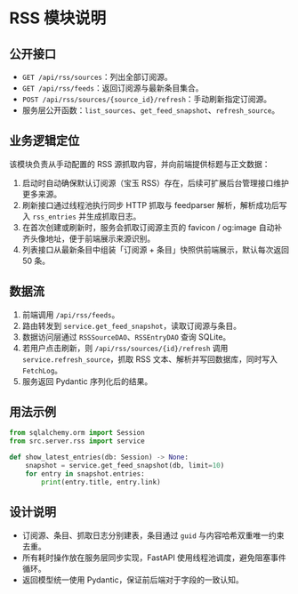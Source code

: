 # RSS 模块说明

## 公开接口
- `GET /api/rss/sources`：列出全部订阅源。
- `GET /api/rss/feeds`：返回订阅源与最新条目集合。
- `POST /api/rss/sources/{source_id}/refresh`：手动刷新指定订阅源。
- 服务层公开函数：`list_sources`、`get_feed_snapshot`、`refresh_source`。

## 业务逻辑定位
该模块负责从手动配置的 RSS 源抓取内容，并向前端提供标题与正文数据：
1. 启动时自动确保默认订阅源（宝玉 RSS）存在，后续可扩展后台管理接口维护更多来源。
2. 刷新接口通过线程池执行同步 HTTP 抓取与 feedparser 解析，解析成功后写入 `rss_entries` 并生成抓取日志。
3. 在首次创建或刷新时，服务会抓取订阅源主页的 favicon / og:image 自动补齐头像地址，便于前端展示来源识别。
4. 列表接口从最新条目中组装「订阅源 + 条目」快照供前端展示，默认每次返回 50 条。

## 数据流
1. 前端调用 `/api/rss/feeds`。
2. 路由转发到 `service.get_feed_snapshot`，读取订阅源与条目。
3. 数据访问层通过 `RSSSourceDAO`、`RSSEntryDAO` 查询 SQLite。
4. 若用户点击刷新，则 `/api/rss/sources/{id}/refresh` 调用 `service.refresh_source`，抓取 RSS 文本、解析并写回数据库，同时写入 `FetchLog`。
5. 服务返回 Pydantic 序列化后的结果。

## 用法示例
```python
from sqlalchemy.orm import Session
from src.server.rss import service

def show_latest_entries(db: Session) -> None:
    snapshot = service.get_feed_snapshot(db, limit=10)
    for entry in snapshot.entries:
        print(entry.title, entry.link)
```

## 设计说明
- 订阅源、条目、抓取日志分别建表，条目通过 `guid` 与内容哈希双重唯一约束去重。
- 所有耗时操作放在服务层同步实现，FastAPI 使用线程池调度，避免阻塞事件循环。
- 返回模型统一使用 Pydantic，保证前后端对于字段的一致认知。
